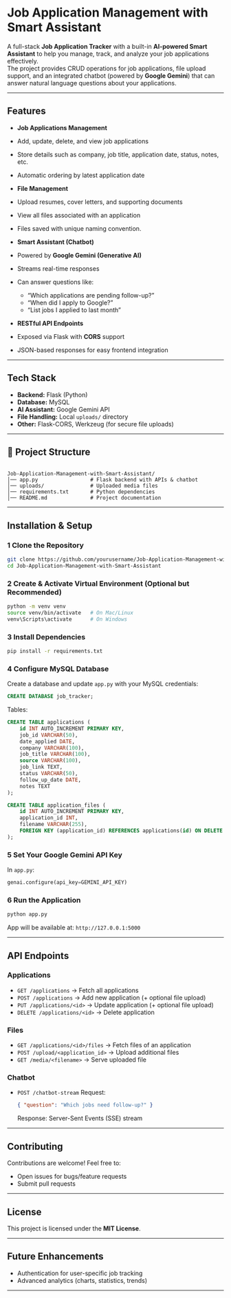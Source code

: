 # Job Application Management with Smart Assistant

A full-stack **Job Application Tracker** with a built-in **AI-powered Smart Assistant** to help you manage, track, and analyze your job applications effectively.  
The project provides CRUD operations for job applications, file upload support, and an integrated chatbot (powered by **Google Gemini**) that can answer natural language questions about your applications.

---

##  Features

-  **Job Applications Management**
  - Add, update, delete, and view job applications
  - Store details such as company, job title, application date, status, notes, etc.
  - Automatic ordering by latest application date

-  **File Management**
  - Upload resumes, cover letters, and supporting documents
  - View all files associated with an application
  - Files saved with unique naming convention.

-  **Smart Assistant (Chatbot)**
  - Powered by **Google Gemini (Generative AI)**
  - Streams real-time responses
  - Can answer questions like:
    - “Which applications are pending follow-up?”
    - “When did I apply to Google?”
    - “List jobs I applied to last month”

-  **RESTful API Endpoints**
  - Exposed via Flask with **CORS** support
  - JSON-based responses for easy frontend integration

---

##  Tech Stack

- **Backend:** Flask (Python)
- **Database:** MySQL
- **AI Assistant:** Google Gemini API
- **File Handling:** Local `uploads/` directory
- **Other:** Flask-CORS, Werkzeug (for secure file uploads)

---

## 📂 Project Structure

```

Job-Application-Management-with-Smart-Assistant/
│── app.py                 # Flask backend with APIs & chatbot
│── uploads/               # Uploaded media files
│── requirements.txt       # Python dependencies
│── README.md              # Project documentation
```
---

##  Installation & Setup

### 1️ Clone the Repository

```bash
git clone https://github.com/yourusername/Job-Application-Management-with-Smart-Assistant.git
cd Job-Application-Management-with-Smart-Assistant
```

### 2️ Create & Activate Virtual Environment (Optional but Recommended)

```bash
python -m venv venv
source venv/bin/activate   # On Mac/Linux
venv\Scripts\activate      # On Windows
```

### 3️ Install Dependencies

```bash
pip install -r requirements.txt
```

### 4 Configure MySQL Database

Create a database and update `app.py` with your MySQL credentials:

```sql
CREATE DATABASE job_tracker;
```

Tables:

```sql
CREATE TABLE applications (
    id INT AUTO_INCREMENT PRIMARY KEY,
    job_id VARCHAR(50),
    date_applied DATE,
    company VARCHAR(100),
    job_title VARCHAR(100),
    source VARCHAR(100),
    job_link TEXT,
    status VARCHAR(50),
    follow_up_date DATE,
    notes TEXT
);

CREATE TABLE application_files (
    id INT AUTO_INCREMENT PRIMARY KEY,
    application_id INT,
    filename VARCHAR(255),
    FOREIGN KEY (application_id) REFERENCES applications(id) ON DELETE CASCADE
);
```

### 5️ Set Your Google Gemini API Key

In `app.py`:

```python
genai.configure(api_key=GEMINI_API_KEY)
```

### 6️ Run the Application

```bash
python app.py
```

App will be available at:
 `http://127.0.0.1:5000`

---

##  API Endpoints

### Applications

* `GET /applications` → Fetch all applications
* `POST /applications` → Add new application (+ optional file upload)
* `PUT /applications/<id>` → Update application (+ optional file upload)
* `DELETE /applications/<id>` → Delete application

### Files

* `GET /applications/<id>/files` → Fetch files of an application
* `POST /upload/<application_id>` → Upload additional files
* `GET /media/<filename>` → Serve uploaded file

### Chatbot

* `POST /chatbot-stream`
  Request:

  ```json
  { "question": "Which jobs need follow-up?" }
  ```

  Response: Server-Sent Events (SSE) stream

---

##  Contributing

Contributions are welcome! Feel free to:

* Open issues for bugs/feature requests
* Submit pull requests

---

##  License

This project is licensed under the **MIT License**.

---

##  Future Enhancements

*  Authentication for user-specific job tracking
*  Advanced analytics (charts, statistics, trends)

---
